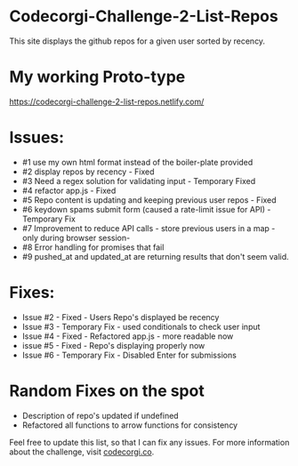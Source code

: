 # Codecorgi-Challenge-2-List-Repos
This site displays the github repos for a given user
sorted by recency.

# My working Proto-type
https://codecorgi-challenge-2-list-repos.netlify.com/

# Issues:
* #1 use my own html format instead of the boiler-plate provided
* #2 display repos by recency - Fixed
* #3 Need a regex solution for validating input - Temporary Fixed
* #4 refactor app.js - Fixed
* #5 Repo content is updating and keeping previous user repos - Fixed
* #6 keydown spams submit form (caused a rate-limit issue for API) - Temporary Fix
* #7 Improvement to reduce API calls - store previous users in a map -only during browser session-
* #8 Error handling for promises that fail
* #9 pushed_at and updated_at are returning results that don't seem valid.
     
# Fixes: 
* Issue #2 - Fixed            - Users Repo's displayed be recency
* Issue #3 - Temporary Fix    - used conditionals to check user input
* Issue #4 - Fixed            - Refactored app.js - more readable now
* issue #5 - Fixed            - Repo's displaying properly now
* Issue #6 - Temporary Fix    - Disabled Enter for submissions

# Random Fixes on the spot
* Description of repo's updated if undefined
* Refactored all functions to arrow functions for consistency


Feel free to update this list, so that I can fix any issues.
For more information about the challenge, visit
[codecorgi.co](http://codecorgi.co/challenge/2/list-repos).
